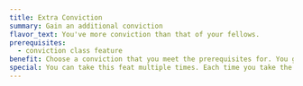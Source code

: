 ```yaml
---
title: Extra Conviction
summary: Gain an additional conviction
flavor_text: You've more conviction than that of your fellows.
prerequisites:
  - conviction class feature
benefit: Choose a conviction that you meet the prerequisites for. You gain the benefit of that conviction.
special: You can take this feat multiple times. Each time you take the feat, you choose an additional conviction you meet the prerequisites for.
---
```

